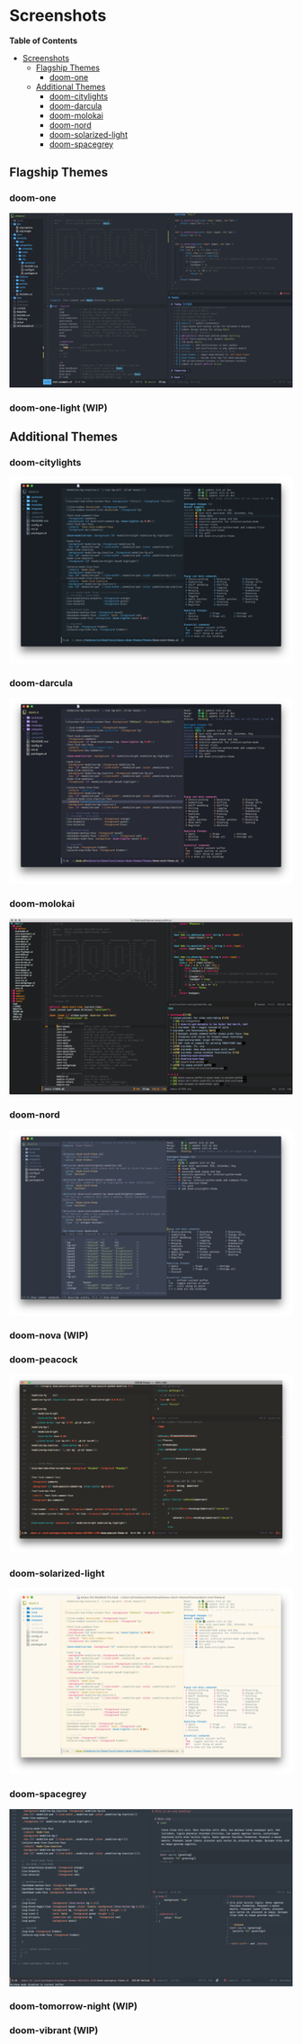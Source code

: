 # Screenshots

<!-- markdown-toc start - Don't edit this section. Run M-x markdown-toc-refresh-toc -->
**Table of Contents**

- [Screenshots](#screenshots)
    - [Flagship Themes](#flagship-themes)
        - [doom-one](#doom-one)
    - [Additional Themes](#additional-themes)
        - [doom-citylights](#doom-citylights)
        - [doom-darcula](#doom-darcula)
        - [doom-molokai](#doom-molokai)
        - [doom-nord](#doom-nord)
        - [doom-solarized-light](#doom-solarized-light)
        - [doom-spacegrey](#doom-spacegrey)

<!-- markdown-toc end -->

## Flagship Themes

### doom-one
![doom-one screenshot](doom-one.png)

### doom-one-light (WIP)

## Additional Themes

### doom-citylights
![doom-citylights screenshot](doom-citylights.png)

### doom-darcula
![doom-darcula screenshot](doom-darcula.png)

### doom-molokai
![doom-molokai screenshot](doom-molokai.png)

### doom-nord
![doom-nord screenshot](doom-nord.png)

### doom-nova (WIP)

### doom-peacock
![doom-peacock screenshot](doom-peacock.png)

### doom-solarized-light
![doom-solarized-light screenshot](doom-solarized-light.png)

### doom-spacegrey
![doom-spacegrey screenshot](doom-spacegrey.png)

### doom-tomorrow-night (WIP)

### doom-vibrant (WIP)
